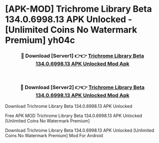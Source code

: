 # [APK-MOD] Trichrome Library Beta 134.0.6998.13 APK Unlocked - [Unlimited Coins No Watermark Premium] yh04c



<div align="center">
<h3>🔴 Download [Server1] 👉👉 <a href="https://momento.my/?title=Trichrome_Library_Beta_134.0.6998.13_APK_Unlocked">Trichrome Library Beta 134.0.6998.13 APK Unlocked Mod Apk</a></h3><br>

<h3>🔴 Download [Server2] 👉👉 <a href="https://momento.my/?title=Trichrome_Library_Beta_134.0.6998.13_APK_Unlocked">Trichrome Library Beta 134.0.6998.13 APK Unlocked Mod Apk</a></h3>
</div>



Download Trichrome Library Beta 134.0.6998.13 APK Unlocked 

Free APK MOD Trichrome Library Beta 134.0.6998.13 APK Unlocked [Unlimited Coins No Watermark Premium]

Download Trichrome Library Beta 134.0.6998.13 APK Unlocked [Unlimited Coins No Watermark Premium] Mod For Android
